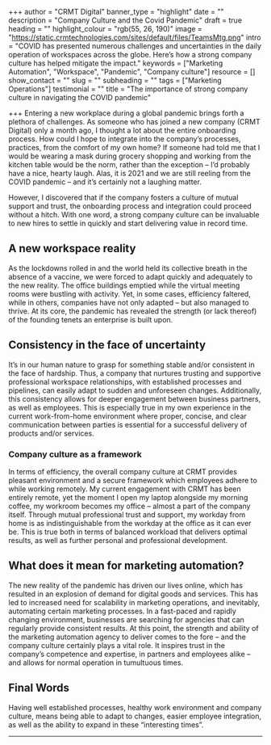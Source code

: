 +++
author = "CRMT Digital"
banner_type = "highlight"
date = ""
description = "Company Culture and the Covid Pandemic"
draft = true
heading = ""
highlight_colour = "rgb(55, 26, 190)"
image = "https://static.crmtechnologies.com/sites/default/files/TeamsMtg.png"
intro = "COVID has presented numerous challenges and uncertainties in the daily operation of workspaces across the globe. Here’s how a strong company culture has helped mitigate the impact."
keywords = ["Marketing Automation", "Workspace", "Pandemic", "Company culture"]
resource = []
show_contact = ""
slug = ""
subheading = ""
tags = ["Marketing Operations"]
testimonial = ""
title = "The importance of strong company culture in navigating the COVID pandemic"

+++
Entering a new workplace during a global pandemic brings forth a plethora of challenges. As someone who has joined a new company (CRMT Digital) only a month ago, I thought a lot about the entire onboarding process. How could I hope to integrate into the company’s processes, practices, from the comfort of my own home? If someone had told me that I would be wearing a mask during grocery shopping and working from the kitchen table would be the norm, rather than the exception – I’d probably have a nice, hearty laugh. Alas, it is 2021 and we are still reeling from the COVID pandemic – and it’s certainly not a laughing matter.

However, I discovered that if the company fosters a culture of mutual support and trust, the onboarding process and integration could proceed without a hitch. With one word, a strong company culture can be invaluable to new hires to settle in quickly and start delivering value in record time.

## A new workspace reality

As the lockdowns rolled in and the world held its collective breath in the absence of a vaccine, we were forced to adapt quickly and adequately to the new reality. The office buildings emptied while the virtual meeting rooms were bustling with activity. Yet, in some cases, efficiency faltered, while in others, companies have not only adapted – but also managed to thrive. At its core, the pandemic has revealed the strength (or lack thereof) of the founding tenets an enterprise is built upon.

## Consistency in the face of uncertainty

It’s in our human nature to grasp for something stable and/or consistent in the face of hardship. Thus, a company that nurtures trusting and supportive professional workspace relationships, with established processes and pipelines, can easily adapt to sudden and unforeseen changes. Additionally, this consistency allows for deeper engagement between business partners, as well as employees. This is especially true in my own experience in the current work-from-home environment where proper, concise, and clear communication between parties is essential for a successful delivery of products and/or services.

### Company culture as a framework

In terms of efficiency, the overall company culture at CRMT provides pleasant environment and a secure framework which employees adhere to while working remotely. My current engagement with CRMT has been entirely remote, yet the moment I open my laptop alongside my morning coffee, my workroom becomes my office – almost a part of the company itself. Through mutual professional trust and support, my workday from home is as indistinguishable from the workday at the office as it can ever be. This is true both in terms of balanced workload that delivers optimal results, as well as further personal and professional development.

## What does it mean for marketing automation?

The new reality of the pandemic has driven our lives online, which has resulted in an explosion of demand for digital goods and services. This has led to increased need for scalability in marketing operations, and inevitably, automating certain marketing processes. In a fast-paced and rapidly changing environment, businesses are searching for agencies that can regularly provide consistent results. At this point, the strength and ability of the marketing automation agency to deliver comes to the fore – and the company culture certainly plays a vital role. It inspires trust in the company’s competence and expertise, in partners and employees alike – and allows for normal operation in tumultuous times.

## Final Words

Having well established processes, healthy work environment and company culture, means being able to adapt to changes, easier employee integration, as well as the ability to expand in these “interesting times”.

***